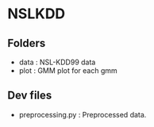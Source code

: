 NSLKDD
======================
Folders
----------------------
* data : NSL-KDD99 data
* plot : GMM plot for each gmm

Dev files
----------------------
* preprocessing.py : Preprocessed data.
